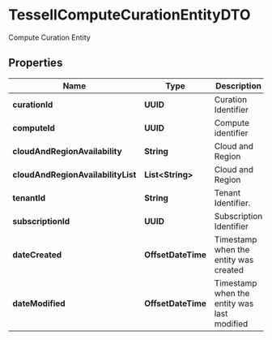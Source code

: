 

# TessellComputeCurationEntityDTO

Compute Curation Entity

## Properties

Name | Type | Description | Notes
------------ | ------------- | ------------- | -------------
**curationId** | **UUID** | Curation Identifier |  [optional]
**computeId** | **UUID** | Compute identifier |  [optional]
**cloudAndRegionAvailability** | **String** | Cloud and Region |  [optional]
**cloudAndRegionAvailabilityList** | **List&lt;String&gt;** | Cloud and Region |  [optional]
**tenantId** | **String** | Tenant Identifier. |  [optional]
**subscriptionId** | **UUID** | Subscription Identifier |  [optional]
**dateCreated** | **OffsetDateTime** | Timestamp when the entity was created |  [optional]
**dateModified** | **OffsetDateTime** | Timestamp when the entity was last modified |  [optional]



